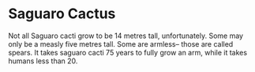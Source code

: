 # Saguaro Cactus

Not all Saguaro cacti grow to be 14 metres tall, unfortunately. Some may only be
a measly five metres tall. Some are armless– those are called spears. It takes
saguaro cacti 75 years to fully grow an arm, while it takes humans less than 20.
